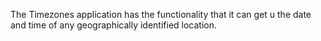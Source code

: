 The Timezones application has the functionality that it can get u the date and time of any geographically identified location.

